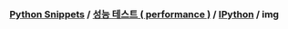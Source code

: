 ### [Python Snippets](../../../README.md) / [성능 테스트 ( performance )](../../README.md) / [IPython](../README.md) / img
